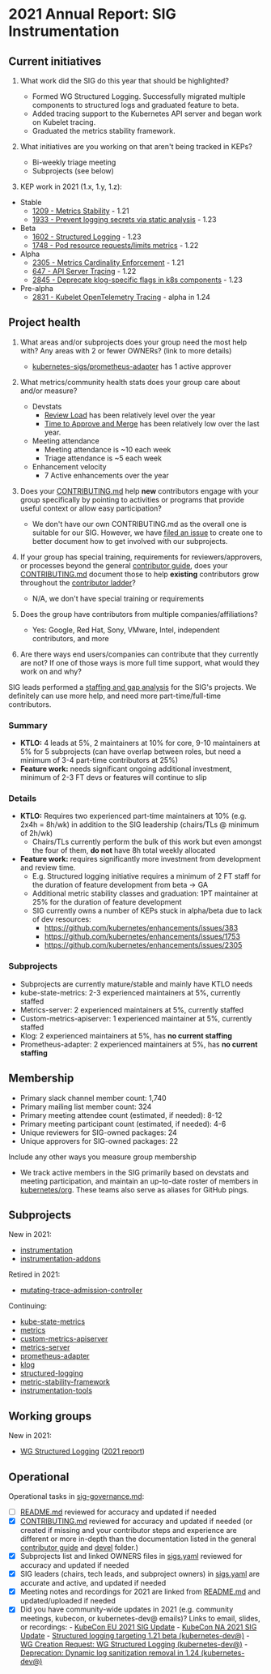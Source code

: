 # 2021 Annual Report: SIG Instrumentation

## Current initiatives

1. What work did the SIG do this year that should be highlighted?

   - Formed WG Structured Logging. Successfully migrated multiple components to structured logs and graduated feature to beta.
   - Added tracing support to the Kubernetes API server and began work on Kubelet tracing.
   - Graduated the metrics stability framework.

2. What initiatives are you working on that aren't being tracked in KEPs?

   - Bi-weekly triage meeting
   - Subprojects (see below)

3. KEP work in 2021 (1.x, 1.y, 1.z):

<!--
In future, this will be generated from kubernetes/enhancements kep.yaml files
1. with SIG as owning-sig or in participating-sigs
2. listing 1.x, 1.y, or 1.z in milestones or in latest-milestone
-->

   - Stable
     - [1209 - Metrics Stability](https://github.com/kubernetes/enhancements/tree/master/keps/sig-instrumentation/1209-metrics-stability) - 1.21
     - [1933 - Prevent logging secrets via static analysis](https://github.com/kubernetes/enhancements/tree/master/keps/sig-instrumentation/1753-logs-sanitization) - 1.23
   - Beta
     - [1602 - Structured Logging](https://github.com/kubernetes/enhancements/tree/master/keps/sig-instrumentation/1602-structured-logging) - 1.23
     - [1748 - Pod resource requests/limits metrics](https://github.com/kubernetes/enhancements/tree/master/keps/sig-instrumentation/1748-pod-resource-metrics) - 1.22
   - Alpha
     - [2305 - Metrics Cardinality Enforcement](https://github.com/kubernetes/enhancements/tree/master/keps/sig-instrumentation/2305-metrics-cardinality-enforcement) - 1.21
     - [647 - API Server Tracing](https://github.com/kubernetes/enhancements/tree/master/keps/sig-instrumentation/647-apiserver-tracing) - 1.22
     - [2845 - Deprecate klog-specific flags in k8s components](https://github.com/kubernetes/enhancements/tree/master/keps/sig-instrumentation/2845-deprecate-klog-specific-flags-in-k8s-components) - 1.23
   - Pre-alpha
     - [2831 - Kubelet OpenTelemetry Tracing](https://github.com/kubernetes/enhancements/tree/master/keps/sig-instrumentation/2831-kubelet-tracing) - alpha in 1.24

## Project health

1. What areas and/or subprojects does your group need the most help with?
   Any areas with 2 or fewer OWNERs? (link to more details)

   - [kubernetes-sigs/prometheus-adapter](https://github.com/kubernetes-sigs/prometheus-adapter/blob/master/OWNERS_ALIASES) has 1 active approver

2. What metrics/community health stats does your group care about and/or measure?

   - Devstats
     - [Review Load](https://k8s.devstats.cncf.io/d/80/pr-workload-per-sig-and-repository-chart?orgId=1&var-sigs=%22instrumentation%22&var-repo_name=kubernetes%2Fkubernetes&var-repo=kuberneteskubernetes&from=now-1y&to=now) has been relatively level over the year
     - [Time to Approve and Merge](https://k8s.devstats.cncf.io/d/44/pr-time-to-approve-and-merge?orgId=1&var-period=d7&var-repogroup_name=SIG%20Instrumentation&var-repo_name=kubernetes%2Fkubernetes&var-apichange=All&var-size_name=All&var-kind_name=All) has been relatively low over the last year.
   - Meeting attendance
       - Meeting attendance is ~10 each week
       - Triage attendance is ~5 each week
   - Enhancement velocity
       - 7 Active enhancements over the year

3. Does your [CONTRIBUTING.md] help **new** contributors engage with your group specifically by pointing
   to activities or programs that provide useful context or allow easy participation?

   - We don't have our own CONTRIBUTING.md as the overall one is suitable for our SIG. However, we have [filed an issue](https://github.com/kubernetes/community/issues/6462) to create one to better document how to get involved with our subprojects.

4. If your group has special training, requirements for reviewers/approvers, or processes beyond the general [contributor guide],
   does your [CONTRIBUTING.md] document those to help **existing** contributors grow throughout the [contributor ladder]?

   - N/A, we don't have special training or requirements

5. Does the group have contributors from multiple companies/affiliations?

   - Yes: Google, Red Hat, Sony, VMware, Intel, independent contributors, and more

6. Are there ways end users/companies can contribute that they currently are not?
   If one of those ways is more full time support, what would they work on and why?

SIG leads performed a [staffing and gap analysis](https://docs.google.com/document/d/1qeoP6i7GBTVJuJE1AGY5iU9dqmAOxrjqkfNQ2-rBeyI/edit#heading=h.849b7ydpl7ip) for the SIG's projects. We definitely can use more help, and need more part-time/full-time contributors.

### Summary

- **KTLO:** 4 leads at 5%, 2 maintainers at 10% for core, 9-10 maintainers at 5% for 5 subprojects (can have overlap between roles, but need a minimum of 3-4 part-time contributors at 25%)
- **Feature work:** needs significant ongoing additional investment, minimum of 2-3 FT devs or features will continue to slip

### Details

- **KTLO:** Requires two experienced part-time maintainers at 10% (e.g. 2x4h = 8h/wk) in addition to the SIG leadership (chairs/TLs @ minimum of 2h/wk)
  - Chairs/TLs currently perform the bulk of this work but even amongst the four of them, **do not** have 8h total weekly allocated
- **Feature work:** requires significantly more investment from development and review time. 
  - E.g. Structured logging initiative requires a minimum of 2 FT staff for the duration of feature development from beta -> GA
  - Additional metric stability classes and graduation: 1PT maintainer at 25% for the duration of feature development
  - SIG currently owns a number of KEPs stuck in alpha/beta due to lack of dev resources:
      - https://github.com/kubernetes/enhancements/issues/383 
      - https://github.com/kubernetes/enhancements/issues/1753 
      - https://github.com/kubernetes/enhancements/issues/2305 

### Subprojects

- Subprojects are currently mature/stable and mainly have KTLO needs
- kube-state-metrics: 2-3 experienced maintainers at 5%, currently staffed
- Metrics-server: 2 experienced maintainers at 5%, currently staffed
- Custom-metrics-apiserver: 1 experienced maintainer at 5%, currently staffed
- Klog: 2 experienced maintainers at 5%, has **no current staffing**
- Prometheus-adapter: 2 experienced maintainers at 5%, has **no current staffing**

## Membership

- Primary slack channel member count: 1,740
- Primary mailing list member count: 324
- Primary meeting attendee count (estimated, if needed): 8-12
- Primary meeting participant count (estimated, if needed): 4-6
- Unique reviewers for SIG-owned packages: 24 <!-- in future, this will be generated from OWNERS files referenced from subprojects, expanded with OWNERS_ALIASES files -->
- Unique approvers for SIG-owned packages: 22 <!-- in future, this will be generated from OWNERS files referenced from subprojects, expanded with OWNERS_ALIASES files -->

Include any other ways you measure group membership

- We track active members in the SIG primarily based on devstats and meeting participation, and maintain an up-to-date roster of members in [kubernetes/org](https://github.com/kubernetes/org/blob/main/config/kubernetes/sig-instrumentation/teams.yaml). These teams also serve as aliases for GitHub pings.

## Subprojects

<!--
In future, this will be generated from delta of sigs.yaml from $YYYY-01-01 to $YYYY-12-31
Manually visible via `git diff HEAD@{$YYYY-01-01} HEAD@{$YYYY-12-31} -- $sig-id/README.md`
-->

New in 2021:
- [instrumentation](https://github.com/kubernetes-sigs/instrumentation)
- [instrumentation-addons](https://github.com/kubernetes-sigs/instrumentation-addons)

Retired in 2021:
- [mutating-trace-admission-controller](https://github.com/kubernetes-retired/mutating-trace-admission-controller)

Continuing:
- [kube-state-metrics](https://github.com/kubernetes/kube-state-metrics)
- [metrics](https://github.com/kubernetes/kubernetes/tree/master/staging/src/k8s.io/metrics)
- [custom-metrics-apiserver](https://github.com/kubernetes-sigs/custom-metrics-apiserver)
- [metrics-server](https://github.com/kubernetes-sigs/metrics-server)
- [prometheus-adapter](https://github.com/kubernetes-sigs/prometheus-adapter)
- [klog](https://github.com/kubernetes/klog)
- [structured-logging](https://github.com/kubernetes/kubernetes/blob/master/staging/src/k8s.io/component-base/logs)
- [metric-stability-framework](https://github.com/kubernetes/kubernetes/tree/master/staging/src/k8s.io/component-base/metrics)
- [instrumentation-tools](https://github.com/kubernetes-sigs/instrumentation-tools)

## Working groups

<!--
In future, this will be generated from delta of sigs.yaml from $YYYY-01-01 to $YYYY-12-31
Manually visible via `git diff HEAD@{$YYYY-01-01} HEAD@{$YYYY-12-31} -- $sig-id/README.md`
-->

New in 2021:
- [WG Structured Logging](https://github.com/kubernetes/community/tree/master/wg-structured-logging) ([2021 report](https://github.com/kubernetes/community/blob/master/wg-structured-logging/annual-report-2021.md))

## Operational

Operational tasks in [sig-governance.md]:

- [ ] [README.md] reviewed for accuracy and updated if needed
- [x] [CONTRIBUTING.md] reviewed for accuracy and updated if needed
      (or created if missing and your contributor steps and experience are different or more
      in-depth than the documentation listed in the general [contributor guide] and [devel] folder.)
- [x] Subprojects list and linked OWNERS files in [sigs.yaml] reviewed for accuracy and updated if needed
- [x] SIG leaders (chairs, tech leads, and subproject owners) in [sigs.yaml] are accurate and active, and updated if needed
- [x] Meeting notes and recordings for 2021 are linked from [README.md] and updated/uploaded if needed
- [x] Did you have community-wide updates in 2021 (e.g. community meetings, kubecon, or kubernetes-dev@ emails)? Links to email, slides, or recordings:
      - [KubeCon EU 2021 SIG Update](https://sched.co/iE8c)
      - [KubeCon NA 2021 SIG Update](https://sched.co/lV72)
      - [Structured logging targeting 1.21 beta (kubernetes-dev@)](https://groups.google.com/g/kubernetes-dev/c/vjSqUtPO0hs/m/wF91qunnBQAJ)
      - [WG Creation Request: WG Structured Logging (kubernetes-dev@)](https://groups.google.com/g/kubernetes-dev/c/y4WIw-ntUR8/m/NaQHu1cnAwAJ)
      - [Deprecation: Dynamic log sanitization removal in 1.24 (kubernetes-dev@)](https://groups.google.com/g/kubernetes-dev/c/xhQuwdd2Smw/m/L_EyHKbDAAAJ)

[CONTRIBUTING.md]: https://git.k8s.io/community/sig-instrumentation/CONTRIBUTING.md
[contributor ladder]: https://git.k8s.io/community/community-membership.md
[sig-governance.md]: https://git.k8s.io/community/committee-steering/governance/sig-governance.md
[README.md]: https://git.k8s.io/community/sig-instrumentation/README.md
[sigs.yaml]: https://git.k8s.io/community/sigs.yaml
[contributor guide]: https://git.k8s.io/community/contributors/guide/README.md
[devel]: https://git.k8s.io/community/contributors/devel/README.md
